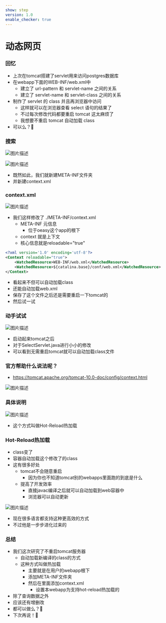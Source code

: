 ```yaml
---
show: step
version: 1.0
enable_checker: true
---
```


# 动态网页

### 回忆

- 上次在tomcat搭建了servlet用来访问postgres数据库
- 在webapp下面的WEB-INF/web.xml中
	- 建立了 url-pattern 和 servlet-name 之间的关系
	- 建立了 servlet-name 和 servlet-class 之间的关系
- 制作了 servlet 的 class 并且再浏览器中访问
	- 这样就可以在浏览器查看 select 语句的结果了
	- 不过每次修改代码都要重启 tomcat 这太麻烦了
	- 我想要不重启 tomcat 自动加载 class
- 可以么？🤔

### 搜索

![图片描述](https://doc.shiyanlou.com/courses/uid1190679-20211122-1637544800324)

![图片描述](https://doc.shiyanlou.com/courses/uid1190679-20211122-1637544949312)

- 既然如此，我们就新建META-INF文件夹
- 并新建context.xml

### context.xml

![图片描述](https://doc.shiyanlou.com/courses/uid1190679-20211122-1637545153309)

- 我们这样修改了 ./META-INF/context.xml 
	- META-INF 元信息 
		- 位于oeasy这个app的根下
	- context 就是上下文
	- 核心信息就是reloadable="true"

```xml
<?xml version='1.0' encoding='utf-8'?>
<Context reloadable="true">
	<WatchedResource>WEB-INF/web.xml</WatchedResource>
	<WatchedResource>${catalina.base}/conf/web.xml</WatchedResource>
</Context>
```
- 看起来不但可以自动加载class
- 还能自动加载web.xml
- 保存了这个文件之后还是需要重启一下tomcat的
- 然后试一试

### 动手试试

![图片描述](https://doc.shiyanlou.com/courses/uid1190679-20211122-1637586498418)

- 启动起来tomcat之后
- 对于SelectServlet.java进行小小的修改
- 可以看到无需重启tomcat就可以自动加载class文件

### 官方帮助什么说法呢？

- https://tomcat.apache.org/tomcat-10.0-doc/config/context.html

![图片描述](https://doc.shiyanlou.com/courses/uid1190679-20211122-1637587157431)

### 具体说明

![图片描述](https://doc.shiyanlou.com/courses/uid1190679-20211122-1637587183512)

- 这个方式叫做Hot-Reload热加载

### Hot-Reload热加载
- class变了
- 容器自动加载这个修改了的class
- 这有很多好处
	- tomcat不会随意重启
		- 因为你也不知道tomcat别的webapps里面跑的到底是什么
	- 提高了开发效率
		- 直接javac编译之后就可以自动加载到web容器中
		- 浏览器可以自动更新

![图片描述](https://doc.shiyanlou.com/courses/uid1190679-20211122-1637588559848)

- 现在很多语言都支持这种更高效的方式
- 不过他是一步步进化过来的

### 总结
- 我们这次研究了不重启tomcat服务器
	- 自动加载新编译的class的方式
	- 这种方式叫做热加载
		- 主要就是在用户的webapp根下
		- 添加META-INF文件夹
		- 然后在里面添加context.xml
			- 设置本webapp为支持hot-reload热加载的
- 除了查询数据之外
- 应该还有增删改
- 都可以做么？🤔
- 下次再说！👋

